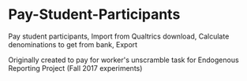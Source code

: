 # Pay-Student-Participants
Pay student participants, Import from Qualtrics download, Calculate denominations to get from bank, Export

Originally created to pay for worker's unscramble task for Endogenous Reporting Project (Fall 2017 experiments)
